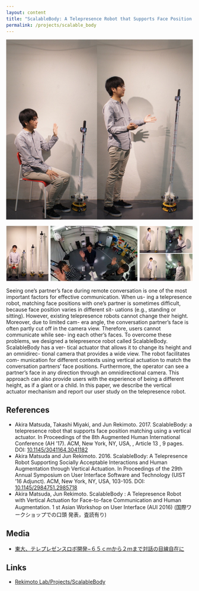 ```yaml
---
layout: content
title: "ScalableBody: A Telepresence Robot that Supports Face Position Matching using a Vertical Actuator"
permalink: /projects/scalable_body
---
```


![](/assets/images/research/scalable_body/top.jpg)

![](/assets/images/research/scalable_body/sub.jpg)

Seeing one’s partner’s face during remote conversation is one of the most important factors for effective communication. When us- ing a telepresence robot, matching face positions with one’s partner is sometimes difficult, because face position varies in different sit- uations (e.g., standing or sitting). However, existing telepresence robots cannot change their height. Moreover, due to limited cam- era angle, the conversation partner’s face is often partly cut off in the camera view. Therefore, users cannot communicate while see- ing each other’s faces. To overcome these problems, we designed a telepresence robot called ScalableBody. ScalableBody has a ver- tical actuator that allows it to change its height and an omnidirec- tional camera that provides a wide view. The robot facilitates com- munication for different contexts using vertical actuation to match the conversation partners’ face positions. Furthermore, the operator can see a partner’s face in any direction through an omnidirectional camera. This approach can also provide users with the experience of being a different height, as if a giant or a child. In this paper, we describe the vertical actuator mechanism and report our user study on the telepresence robot.

## References

- Akira Matsuda, Takashi Miyaki, and Jun Rekimoto. 2017. ScalableBody: a telepresence robot that supports face position matching using a vertical actuator. In Proceedings of the 8th Augmented Human International Conference (AH ’17). ACM, New York, NY, USA, , Article 13 , 9 pages. DOI: [10.1145/3041164.3041182](https://doi.org/10.1145/3041164.3041182)
- Akira Matsuda and Jun Rekimoto. 2016. ScalableBody: A Telepresence Robot Supporting Socially Acceptable Interactions and Human Augmentation through Vertical Actuation. In Proceedings of the 29th Annual Symposium on User Interface Software and Technology (UIST ’16 Adjunct). ACM, New York, NY, USA, 103-105. DOI: [10.1145/2984751.2985718](https://doi.org/10.1145/2984751.2985718)
- Akira Matsuda, Jun Rekimoto. ScalableBody : A Telepresence Robot with Vertical Actuation for Face-to-face Communication and Human Augmentation. 1 st Asian Workshop on User Interface (AUI 2016) (国際ワークショップでの口頭 発表，査読有り)

## Media
- [東大、テレプレゼンスロボ開発−６５ｃｍから２ｍまで対話の目線自在に](https://www.nikkan.co.jp/articles/view/00406071)

## Links
- [Rekimoto Lab/Projects/ScalableBody](https://lab.rekimoto.org/projects/3733-2/)